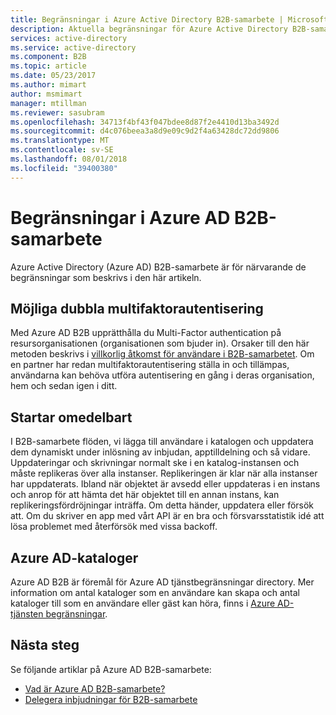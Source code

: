 ```yaml
---
title: Begränsningar i Azure Active Directory B2B-samarbete | Microsoft Docs
description: Aktuella begränsningar för Azure Active Directory B2B-samarbete
services: active-directory
ms.service: active-directory
ms.component: B2B
ms.topic: article
ms.date: 05/23/2017
ms.author: mimart
author: msmimart
manager: mtillman
ms.reviewer: sasubram
ms.openlocfilehash: 34713f4bf43f047bdee8d87f2e4410d13ba3492d
ms.sourcegitcommit: d4c076beea3a8d9e09c9d2f4a63428dc72dd9806
ms.translationtype: MT
ms.contentlocale: sv-SE
ms.lasthandoff: 08/01/2018
ms.locfileid: "39400380"
---
```

# <a name="limitations-of-azure-ad-b2b-collaboration"></a>Begränsningar i Azure AD B2B-samarbete
Azure Active Directory (Azure AD) B2B-samarbete är för närvarande de begränsningar som beskrivs i den här artikeln.

## <a name="possible-double-multi-factor-authentication"></a>Möjliga dubbla multifaktorautentisering
Med Azure AD B2B upprätthålla du Multi-Factor authentication på resursorganisationen (organisationen som bjuder in). Orsaker till den här metoden beskrivs i [villkorlig åtkomst för användare i B2B-samarbetet](conditional-access.md). Om en partner har redan multifaktorautentisering ställa in och tillämpas, användarna kan behöva utföra autentisering en gång i deras organisation, hem och sedan igen i ditt.

## <a name="instant-on"></a>Startar omedelbart
I B2B-samarbete flöden, vi lägga till användare i katalogen och uppdatera dem dynamiskt under inlösning av inbjudan, apptilldelning och så vidare. Uppdateringar och skrivningar normalt ske i en katalog-instansen och måste replikeras över alla instanser. Replikeringen är klar när alla instanser har uppdaterats. Ibland när objektet är avsedd eller uppdateras i en instans och anrop för att hämta det här objektet till en annan instans, kan replikeringsfördröjningar inträffa. Om detta händer, uppdatera eller försök att. Om du skriver en app med vårt API är en bra och försvarsstatistik idé att lösa problemet med återförsök med vissa backoff.

## <a name="azure-ad-directories"></a>Azure AD-kataloger
Azure AD B2B är föremål för Azure AD tjänstbegränsningar directory. Mer information om antal kataloger som en användare kan skapa och antal kataloger till som en användare eller gäst kan höra, finns i [Azure AD-tjänsten begränsningar](https://docs.microsoft.com/azure/active-directory/users-groups-roles/directory-service-limits-restrictions).

## <a name="next-steps"></a>Nästa steg

Se följande artiklar på Azure AD B2B-samarbete:

- [Vad är Azure AD B2B-samarbete?](what-is-b2b.md)
- [Delegera inbjudningar för B2B-samarbete](delegate-invitations.md)

